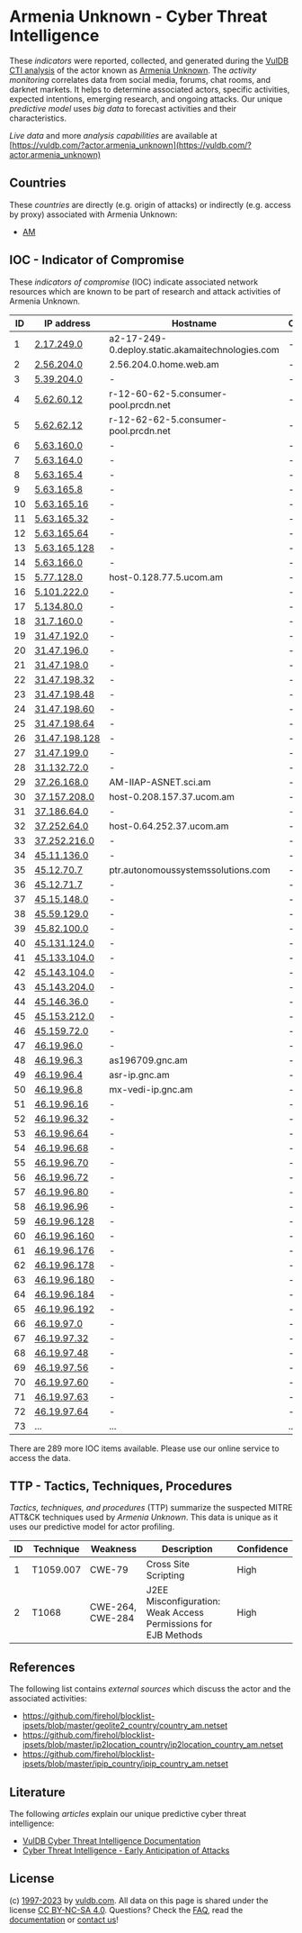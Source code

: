 # Armenia Unknown - Cyber Threat Intelligence

These _indicators_ were reported, collected, and generated during the [VulDB CTI analysis](https://vuldb.com/?kb.cti) of the actor known as [Armenia Unknown](https://vuldb.com/?actor.armenia_unknown). The _activity monitoring_ correlates data from social media, forums, chat rooms, and darknet markets. It helps to determine associated actors, specific activities, expected intentions, emerging research, and ongoing attacks. Our unique _predictive model_ uses _big data_ to forecast activities and their characteristics.

_Live data_ and more _analysis capabilities_ are available at [https://vuldb.com/?actor.armenia_unknown](https://vuldb.com/?actor.armenia_unknown)

## Countries

These _countries_ are directly (e.g. origin of attacks) or indirectly (e.g. access by proxy) associated with Armenia Unknown:

* [AM](https://vuldb.com/?country.am)

## IOC - Indicator of Compromise

These _indicators of compromise_ (IOC) indicate associated network resources which are known to be part of research and attack activities of Armenia Unknown.

ID | IP address | Hostname | Campaign | Confidence
-- | ---------- | -------- | -------- | ----------
1 | [2.17.249.0](https://vuldb.com/?ip.2.17.249.0) | a2-17-249-0.deploy.static.akamaitechnologies.com | - | High
2 | [2.56.204.0](https://vuldb.com/?ip.2.56.204.0) | 2.56.204.0.home.web.am | - | High
3 | [5.39.204.0](https://vuldb.com/?ip.5.39.204.0) | - | - | High
4 | [5.62.60.12](https://vuldb.com/?ip.5.62.60.12) | r-12-60-62-5.consumer-pool.prcdn.net | - | High
5 | [5.62.62.12](https://vuldb.com/?ip.5.62.62.12) | r-12-62-62-5.consumer-pool.prcdn.net | - | High
6 | [5.63.160.0](https://vuldb.com/?ip.5.63.160.0) | - | - | High
7 | [5.63.164.0](https://vuldb.com/?ip.5.63.164.0) | - | - | High
8 | [5.63.165.4](https://vuldb.com/?ip.5.63.165.4) | - | - | High
9 | [5.63.165.8](https://vuldb.com/?ip.5.63.165.8) | - | - | High
10 | [5.63.165.16](https://vuldb.com/?ip.5.63.165.16) | - | - | High
11 | [5.63.165.32](https://vuldb.com/?ip.5.63.165.32) | - | - | High
12 | [5.63.165.64](https://vuldb.com/?ip.5.63.165.64) | - | - | High
13 | [5.63.165.128](https://vuldb.com/?ip.5.63.165.128) | - | - | High
14 | [5.63.166.0](https://vuldb.com/?ip.5.63.166.0) | - | - | High
15 | [5.77.128.0](https://vuldb.com/?ip.5.77.128.0) | host-0.128.77.5.ucom.am | - | High
16 | [5.101.222.0](https://vuldb.com/?ip.5.101.222.0) | - | - | High
17 | [5.134.80.0](https://vuldb.com/?ip.5.134.80.0) | - | - | High
18 | [31.7.160.0](https://vuldb.com/?ip.31.7.160.0) | - | - | High
19 | [31.47.192.0](https://vuldb.com/?ip.31.47.192.0) | - | - | High
20 | [31.47.196.0](https://vuldb.com/?ip.31.47.196.0) | - | - | High
21 | [31.47.198.0](https://vuldb.com/?ip.31.47.198.0) | - | - | High
22 | [31.47.198.32](https://vuldb.com/?ip.31.47.198.32) | - | - | High
23 | [31.47.198.48](https://vuldb.com/?ip.31.47.198.48) | - | - | High
24 | [31.47.198.60](https://vuldb.com/?ip.31.47.198.60) | - | - | High
25 | [31.47.198.64](https://vuldb.com/?ip.31.47.198.64) | - | - | High
26 | [31.47.198.128](https://vuldb.com/?ip.31.47.198.128) | - | - | High
27 | [31.47.199.0](https://vuldb.com/?ip.31.47.199.0) | - | - | High
28 | [31.132.72.0](https://vuldb.com/?ip.31.132.72.0) | - | - | High
29 | [37.26.168.0](https://vuldb.com/?ip.37.26.168.0) | AM-IIAP-ASNET.sci.am | - | High
30 | [37.157.208.0](https://vuldb.com/?ip.37.157.208.0) | host-0.208.157.37.ucom.am | - | High
31 | [37.186.64.0](https://vuldb.com/?ip.37.186.64.0) | - | - | High
32 | [37.252.64.0](https://vuldb.com/?ip.37.252.64.0) | host-0.64.252.37.ucom.am | - | High
33 | [37.252.216.0](https://vuldb.com/?ip.37.252.216.0) | - | - | High
34 | [45.11.136.0](https://vuldb.com/?ip.45.11.136.0) | - | - | High
35 | [45.12.70.7](https://vuldb.com/?ip.45.12.70.7) | ptr.autonomoussystemssolutions.com | - | High
36 | [45.12.71.7](https://vuldb.com/?ip.45.12.71.7) | - | - | High
37 | [45.15.148.0](https://vuldb.com/?ip.45.15.148.0) | - | - | High
38 | [45.59.129.0](https://vuldb.com/?ip.45.59.129.0) | - | - | High
39 | [45.82.100.0](https://vuldb.com/?ip.45.82.100.0) | - | - | High
40 | [45.131.124.0](https://vuldb.com/?ip.45.131.124.0) | - | - | High
41 | [45.133.104.0](https://vuldb.com/?ip.45.133.104.0) | - | - | High
42 | [45.143.104.0](https://vuldb.com/?ip.45.143.104.0) | - | - | High
43 | [45.143.204.0](https://vuldb.com/?ip.45.143.204.0) | - | - | High
44 | [45.146.36.0](https://vuldb.com/?ip.45.146.36.0) | - | - | High
45 | [45.153.212.0](https://vuldb.com/?ip.45.153.212.0) | - | - | High
46 | [45.159.72.0](https://vuldb.com/?ip.45.159.72.0) | - | - | High
47 | [46.19.96.0](https://vuldb.com/?ip.46.19.96.0) | - | - | High
48 | [46.19.96.3](https://vuldb.com/?ip.46.19.96.3) | as196709.gnc.am | - | High
49 | [46.19.96.4](https://vuldb.com/?ip.46.19.96.4) | asr-ip.gnc.am | - | High
50 | [46.19.96.8](https://vuldb.com/?ip.46.19.96.8) | mx-vedi-ip.gnc.am | - | High
51 | [46.19.96.16](https://vuldb.com/?ip.46.19.96.16) | - | - | High
52 | [46.19.96.32](https://vuldb.com/?ip.46.19.96.32) | - | - | High
53 | [46.19.96.64](https://vuldb.com/?ip.46.19.96.64) | - | - | High
54 | [46.19.96.68](https://vuldb.com/?ip.46.19.96.68) | - | - | High
55 | [46.19.96.70](https://vuldb.com/?ip.46.19.96.70) | - | - | High
56 | [46.19.96.72](https://vuldb.com/?ip.46.19.96.72) | - | - | High
57 | [46.19.96.80](https://vuldb.com/?ip.46.19.96.80) | - | - | High
58 | [46.19.96.96](https://vuldb.com/?ip.46.19.96.96) | - | - | High
59 | [46.19.96.128](https://vuldb.com/?ip.46.19.96.128) | - | - | High
60 | [46.19.96.160](https://vuldb.com/?ip.46.19.96.160) | - | - | High
61 | [46.19.96.176](https://vuldb.com/?ip.46.19.96.176) | - | - | High
62 | [46.19.96.178](https://vuldb.com/?ip.46.19.96.178) | - | - | High
63 | [46.19.96.180](https://vuldb.com/?ip.46.19.96.180) | - | - | High
64 | [46.19.96.184](https://vuldb.com/?ip.46.19.96.184) | - | - | High
65 | [46.19.96.192](https://vuldb.com/?ip.46.19.96.192) | - | - | High
66 | [46.19.97.0](https://vuldb.com/?ip.46.19.97.0) | - | - | High
67 | [46.19.97.32](https://vuldb.com/?ip.46.19.97.32) | - | - | High
68 | [46.19.97.48](https://vuldb.com/?ip.46.19.97.48) | - | - | High
69 | [46.19.97.56](https://vuldb.com/?ip.46.19.97.56) | - | - | High
70 | [46.19.97.60](https://vuldb.com/?ip.46.19.97.60) | - | - | High
71 | [46.19.97.63](https://vuldb.com/?ip.46.19.97.63) | - | - | High
72 | [46.19.97.64](https://vuldb.com/?ip.46.19.97.64) | - | - | High
73 | ... | ... | ... | ...

There are 289 more IOC items available. Please use our online service to access the data.

## TTP - Tactics, Techniques, Procedures

_Tactics, techniques, and procedures_ (TTP) summarize the suspected MITRE ATT&CK techniques used by _Armenia Unknown_. This data is unique as it uses our predictive model for actor profiling.

ID | Technique | Weakness | Description | Confidence
-- | --------- | -------- | ----------- | ----------
1 | T1059.007 | CWE-79 | Cross Site Scripting | High
2 | T1068 | CWE-264, CWE-284 | J2EE Misconfiguration: Weak Access Permissions for EJB Methods | High

## References

The following list contains _external sources_ which discuss the actor and the associated activities:

* https://github.com/firehol/blocklist-ipsets/blob/master/geolite2_country/country_am.netset
* https://github.com/firehol/blocklist-ipsets/blob/master/ip2location_country/ip2location_country_am.netset
* https://github.com/firehol/blocklist-ipsets/blob/master/ipip_country/ipip_country_am.netset

## Literature

The following _articles_ explain our unique predictive cyber threat intelligence:

* [VulDB Cyber Threat Intelligence Documentation](https://vuldb.com/?kb.cti)
* [Cyber Threat Intelligence - Early Anticipation of Attacks](https://www.scip.ch/en/?labs.20201022)

## License

(c) [1997-2023](https://vuldb.com/?kb.changelog) by [vuldb.com](https://vuldb.com/?kb.about). All data on this page is shared under the license [CC BY-NC-SA 4.0](https://creativecommons.org/licenses/by-nc-sa/4.0/). Questions? Check the [FAQ](https://vuldb.com/?kb.faq), read the [documentation](https://vuldb.com/?kb) or [contact us](https://vuldb.com/?contact)!
